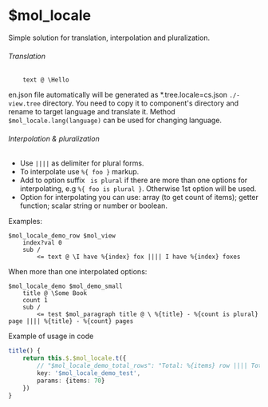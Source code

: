 # $mol_locale

Simple solution for translation, interpolation and pluralization.

###### Translation ######

```tree
	text @ \Hello
```

en.json file automatically will be generated as *.tree.locale=cs.json `./-view.tree` directory. You need to copy it to component's directory and rename to target language and translate it. Method `$mol_locale.lang(language)` can be used for changing language.

###### Interpolation & pluralization ######

* Use `||||` as delimiter for plural forms.
* To interpolate use `%{ foo }` markup.
* Add to option suffix ` is plural` if there are more than one options for interpolating, e.g `%{ foo is plural }`. Otherwise 1st option will be used.
* Option for interpolating you can use: array (to get count of items); getter function; scalar string or number or boolean.

Examples:

```tree
$mol_locale_demo_row $mol_view
	index?val 0
	sub /
		<= text @ \I have %{index} fox |||| I have %{index} foxes
```

When more than one interpolated options: 

```
$mol_locale_demo $mol_demo_small
	title @ \Some Book
	count 1
	sub /
		<= test $mol_paragraph title @ \ %{title} - %{count is plural} page |||| %{title} - %{count} pages
```

Example of usage in code

```ts
title() {
	return this.$.$mol_locale.t({
		// "$mol_locale_demo_total_rows": "Total: %{items} row |||| Total: %{items} rows",
		key: '$mol_locale_demo_test',
		params: {items: 70}
	})
}
```
